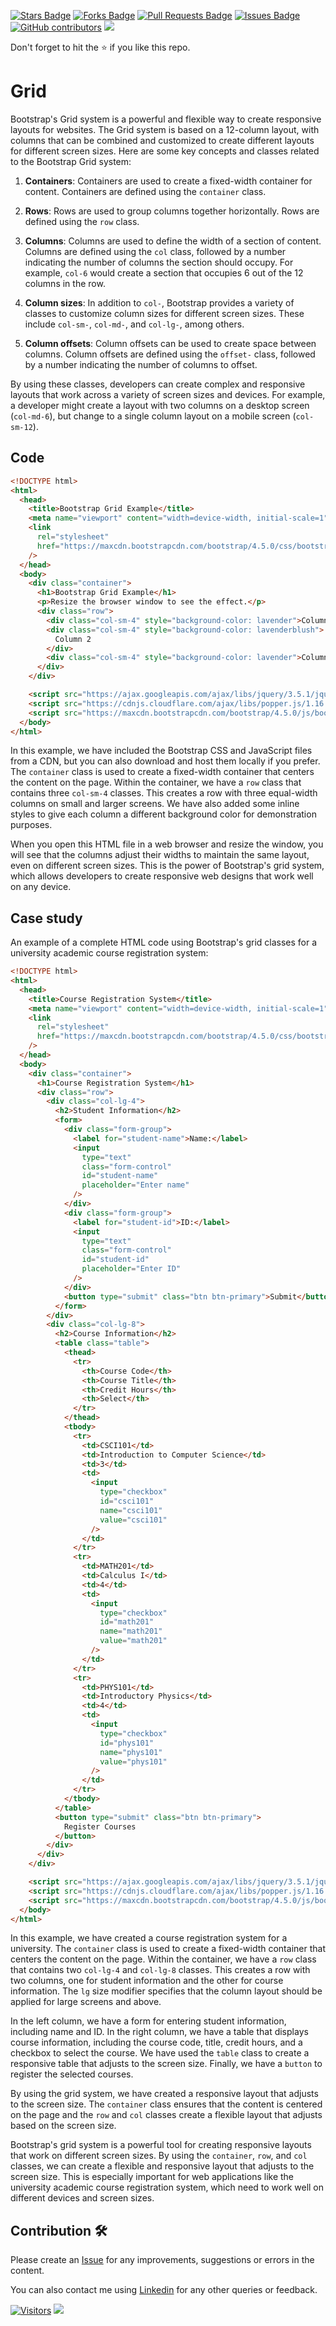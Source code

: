 <a href="https://github.com/drshahizan/learn-php/stargazers"><img src="https://img.shields.io/github/stars/drshahizan/learn-php" alt="Stars Badge"/></a>
<a href="https://github.com/drshahizan/learn-php/network/members"><img src="https://img.shields.io/github/forks/drshahizan/learn-php" alt="Forks Badge"/></a>
<a href="https://github.com/drshahizan/learn-php/pulls"><img src="https://img.shields.io/github/issues-pr/drshahizan/learn-php" alt="Pull Requests Badge"/></a>
<a href="https://github.com/drshahizan/learn-php/issues"><img src="https://img.shields.io/github/issues/drshahizan/learn-php" alt="Issues Badge"/></a>
<a href="https://github.com/drshahizan/learn-php/graphs/contributors"><img alt="GitHub contributors" src="https://img.shields.io/github/contributors/drshahizan/learn-php?color=2b9348"></a>
![](https://visitor-badge.glitch.me/badge?page_id=drshahizan/learn-php)

Don't forget to hit the :star: if you like this repo.

# Grid
Bootstrap's Grid system is a powerful and flexible way to create responsive layouts for websites. The Grid system is based on a 12-column layout, with columns that can be combined and customized to create different layouts for different screen sizes. Here are some key concepts and classes related to the Bootstrap Grid system:

1. **Containers**: Containers are used to create a fixed-width container for content. Containers are defined using the `container` class.

2. **Rows**: Rows are used to group columns together horizontally. Rows are defined using the `row` class.

3. **Columns**: Columns are used to define the width of a section of content. Columns are defined using the `col` class, followed by a number indicating the number of columns the section should occupy. For example, `col-6` would create a section that occupies 6 out of the 12 columns in the row.

4. **Column sizes**: In addition to `col-`, Bootstrap provides a variety of classes to customize column sizes for different screen sizes. These include `col-sm-`, `col-md-`, and `col-lg-`, among others.

5. **Column offsets**: Column offsets can be used to create space between columns. Column offsets are defined using the `offset-` class, followed by a number indicating the number of columns to offset.

By using these classes, developers can create complex and responsive layouts that work across a variety of screen sizes and devices. For example, a developer might create a layout with two columns on a desktop screen (`col-md-6`), but change to a single column layout on a mobile screen (`col-sm-12`).

## Code

```html
<!DOCTYPE html>
<html>
  <head>
    <title>Bootstrap Grid Example</title>
    <meta name="viewport" content="width=device-width, initial-scale=1" />
    <link
      rel="stylesheet"
      href="https://maxcdn.bootstrapcdn.com/bootstrap/4.5.0/css/bootstrap.min.css"
    />
  </head>
  <body>
    <div class="container">
      <h1>Bootstrap Grid Example</h1>
      <p>Resize the browser window to see the effect.</p>
      <div class="row">
        <div class="col-sm-4" style="background-color: lavender">Column 1</div>
        <div class="col-sm-4" style="background-color: lavenderblush">
          Column 2
        </div>
        <div class="col-sm-4" style="background-color: lavender">Column 3</div>
      </div>
    </div>

    <script src="https://ajax.googleapis.com/ajax/libs/jquery/3.5.1/jquery.min.js"></script>
    <script src="https://cdnjs.cloudflare.com/ajax/libs/popper.js/1.16.0/umd/popper.min.js"></script>
    <script src="https://maxcdn.bootstrapcdn.com/bootstrap/4.5.0/js/bootstrap.min.js"></script>
  </body>
</html>
```

In this example, we have included the Bootstrap CSS and JavaScript files from a CDN, but you can also download and host them locally if you prefer. The `container` class is used to create a fixed-width container that centers the content on the page. Within the container, we have a `row` class that contains three `col-sm-4` classes. This creates a row with three equal-width columns on small and larger screens. We have also added some inline styles to give each column a different background color for demonstration purposes.

When you open this HTML file in a web browser and resize the window, you will see that the columns adjust their widths to maintain the same layout, even on different screen sizes. This is the power of Bootstrap's grid system, which allows developers to create responsive web designs that work well on any device. 

## Case study
An example of a complete HTML code using Bootstrap's grid classes for a university academic course registration system:

```html
<!DOCTYPE html>
<html>
  <head>
    <title>Course Registration System</title>
    <meta name="viewport" content="width=device-width, initial-scale=1" />
    <link
      rel="stylesheet"
      href="https://maxcdn.bootstrapcdn.com/bootstrap/4.5.0/css/bootstrap.min.css"
    />
  </head>
  <body>
    <div class="container">
      <h1>Course Registration System</h1>
      <div class="row">
        <div class="col-lg-4">
          <h2>Student Information</h2>
          <form>
            <div class="form-group">
              <label for="student-name">Name:</label>
              <input
                type="text"
                class="form-control"
                id="student-name"
                placeholder="Enter name"
              />
            </div>
            <div class="form-group">
              <label for="student-id">ID:</label>
              <input
                type="text"
                class="form-control"
                id="student-id"
                placeholder="Enter ID"
              />
            </div>
            <button type="submit" class="btn btn-primary">Submit</button>
          </form>
        </div>
        <div class="col-lg-8">
          <h2>Course Information</h2>
          <table class="table">
            <thead>
              <tr>
                <th>Course Code</th>
                <th>Course Title</th>
                <th>Credit Hours</th>
                <th>Select</th>
              </tr>
            </thead>
            <tbody>
              <tr>
                <td>CSCI101</td>
                <td>Introduction to Computer Science</td>
                <td>3</td>
                <td>
                  <input
                    type="checkbox"
                    id="csci101"
                    name="csci101"
                    value="csci101"
                  />
                </td>
              </tr>
              <tr>
                <td>MATH201</td>
                <td>Calculus I</td>
                <td>4</td>
                <td>
                  <input
                    type="checkbox"
                    id="math201"
                    name="math201"
                    value="math201"
                  />
                </td>
              </tr>
              <tr>
                <td>PHYS101</td>
                <td>Introductory Physics</td>
                <td>4</td>
                <td>
                  <input
                    type="checkbox"
                    id="phys101"
                    name="phys101"
                    value="phys101"
                  />
                </td>
              </tr>
            </tbody>
          </table>
          <button type="submit" class="btn btn-primary">
            Register Courses
          </button>
        </div>
      </div>
    </div>

    <script src="https://ajax.googleapis.com/ajax/libs/jquery/3.5.1/jquery.min.js"></script>
    <script src="https://cdnjs.cloudflare.com/ajax/libs/popper.js/1.16.0/umd/popper.min.js"></script>
    <script src="https://maxcdn.bootstrapcdn.com/bootstrap/4.5.0/js/bootstrap.min.js"></script>
  </body>
</html>

```

In this example, we have created a course registration system for a university. The `container` class is used to create a fixed-width container that centers the content on the page. Within the container, we have a `row` class that contains two `col-lg-4` and `col-lg-8` classes. This creates a row with two columns, one for student information and the other for course information. The `lg` size modifier specifies that the column layout should be applied for large screens and above.

In the left column, we have a form for entering student information, including name and ID. In the right column, we have a table that displays course information, including the course code, title, credit hours, and a checkbox to select the course. We have used the `table` class to create a responsive table that adjusts to the screen size. Finally, we have a `button` to register the selected courses.

By using the grid system, we have created a responsive layout that adjusts to the screen size. The `container` class ensures that the content is centered on the page and the `row` and `col` classes create a flexible layout that adjusts based on the screen size.

Bootstrap's grid system is a powerful tool for creating responsive layouts that work on different screen sizes. By using the `container`, `row`, and `col` classes, we can create a flexible and responsive layout that adjusts to the screen size. This is especially important for web applications like the university academic course registration system, which need to work well on different devices and screen sizes.


## Contribution 🛠️
Please create an [Issue](https://github.com/drshahizan/learn-php/issues) for any improvements, suggestions or errors in the content.

You can also contact me using [Linkedin](https://www.linkedin.com/in/drshahizan/) for any other queries or feedback.

[![Visitors](https://api.visitorbadge.io/api/visitors?path=https%3A%2F%2Fgithub.com%2Fdrshahizan&labelColor=%23697689&countColor=%23555555&style=plastic)](https://visitorbadge.io/status?path=https%3A%2F%2Fgithub.com%2Fdrshahizan)
![](https://hit.yhype.me/github/profile?user_id=81284918)

